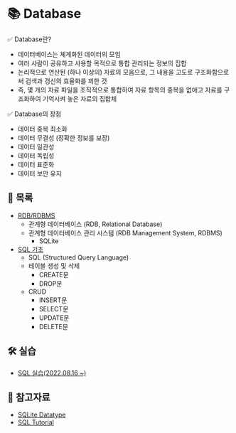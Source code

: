 # 📚 Database

✅ Database란?

- 데이터베이스는 쳬계화된 데이터의 모임
- 여러 사람이 공유하고 사용할 목적으로 통합 관리되는 정보의 집합
- 논리적으로 연산된 (하나 이상의) 자료의 모음으로, 그 내용을 고도로 구조화함으로써 검색과 갱신의 효율화를 꾀한 것
- 즉, 몇 개의 자료 파일을 조직적으로 통합하여 자료 항목의 중복을 없애고 자료를 구조화하여 기억시켜 놓은 자료의 집합체

✅ Database의 장점

- 데이터 중복 최소화
- 데이터 무결성 (정확한 정보를 보장)
- 데이터 일관성
- 데이터 독립성
- 데이터 표준화
- 데이터 보안 유지



## 📃 목록

- [RDB/RDBMS](https://github.com/hyejinny97/TIL/blob/master/Database/RDB.md)
  - 관계형 데이터베이스 (RDB, Relational Database)
  - 관계형 데이터베이스 관리 시스템 (RDB Management System, RDBMS)
    - SQLite
- [SQL 기초](https://github.com/hyejinny97/TIL/blob/master/Database/SQL_base.md)
  - SQL (Structured Query Language)
  - 테이블 생성 및 삭제
    - CREATE문
    - DROP문
  - CRUD
    - INSERT문
    - SELECT문
    - UPDATE문
    - DELETE문




## 🛠 실습
- [SQL 실습(2022.08.16 ~)](https://github.com/hyejinny97/DB_practice)



## 🔎 참고자료
- [SQLite Datatype](https://www.sqlite.org/datatype3.html)
- [SQL Tutorial](https://www.w3schools.com/sql/default.asp)